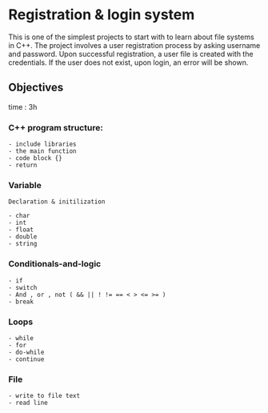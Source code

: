 # Registration & login system

This is one of the simplest projects to start with to learn about file systems in C++. The project involves a user registration process by asking username and password. Upon successful registration, a user file is created with the credentials. If the user does not exist, upon login, an error will be shown.

## Objectives
time : 3h

### C++ program structure:
    - include libraries
    - the main function
    - code block {}
    - return

### Variable
    Declaration & initilization

    - char
    - int
    - float
    - double
    - string

### Conditionals-and-logic
    - if
    - switch
    - And , or , not ( && || ! != == < > <= >= )
    - break

### Loops
    - while
    - for
    - do-while
    - continue

### File
    - write to file text
    - read line

